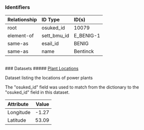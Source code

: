 ### Identifiers

| Relationship   | ID Type     | ID(s)     |
|:---------------|:------------|:----------|
| root           | osuked_id   | 10079     |
| element-of     | sett_bmu_id | E_BENIG-1 |
| same-as        | esail_id    | BENIG     |
| same-as        | name        | Bentinck  |

<br>
### Datasets
##### <a href="https://raw.githubusercontent.com/OSUKED/Dictionary-Datasets/main/datasets/plant-locations/datapackage.json">Plant Locations</a>

Dataset listing the locations of power plants

The "osuked_id" field was used to match from the dictionary to the "osuked_id" field in this dataset.

| Attribute   |   Value |
|:------------|--------:|
| Longitude   |   -1.27 |
| Latitude    |   53.09 |
